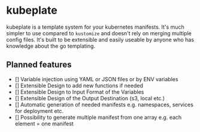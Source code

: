 # kubeplate

kubeplate is a template system for your kubernetes manifests. It's much simpler
to use compared to `kustomize` and doesn't rely on merging multiple config
files. It's built to be extensible and easily useable by anyone who has
knowledge about the go templating.

## Planned features

- [] Variable injection using YAML or JSON files or by ENV variables
- [] Extensible Design to add new functions if needed
- [] Extensible Design to Input Format of the Variables
- [] Extensible Design of the Output Destination (s3, local etc.)
- [] Automatic generation of needed manifests e.g. namespaces, services for
  deployment etc.
- [] Possibility to generate multiple manifest from one array e.g. each element
  = one manifest


